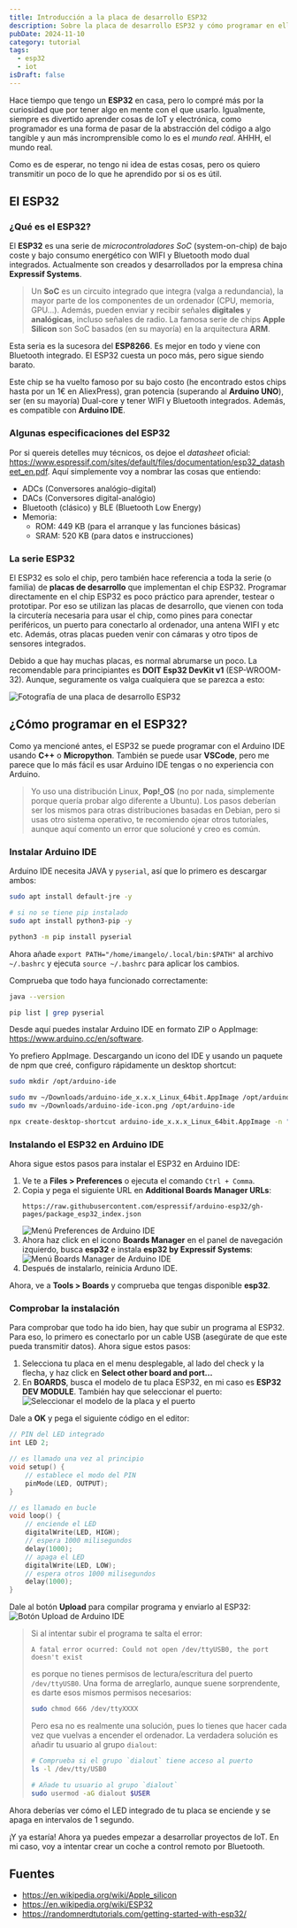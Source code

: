 ```yaml
---
title: Introducción a la placa de desarrollo ESP32
description: Sobre la placa de desarrollo ESP32 y cómo programar en ella con el IDE de Arduino.
pubDate: 2024-11-10
category: tutorial
tags:
  - esp32
  - iot
isDraft: false
---
```


Hace tiempo que tengo un **ESP32** en casa, pero lo compré más por la curiosidad que por tener algo en mente con el que usarlo. Igualmente, siempre es divertido aprender cosas de IoT y electrónica, como programador es una forma de pasar de la abstracción del código a algo tangible y aun más incromprensible como lo es el _mundo real_. AHHH, el mundo real.

Como es de esperar, no tengo ni idea de estas cosas, pero os quiero transmitir un poco de lo que he aprendido por si os es útil.

## El ESP32

### ¿Qué es el ESP32?

El **ESP32** es una serie de _microcontroladores SoC_ (system-on-chip) de bajo coste y bajo consumo energético con WIFI y Bluetooth modo dual integrados. Actualmente son creados y desarrollados por la empresa china **Expressif Systems**.

> Un **SoC** es un circuito integrado que integra (valga a redundancia), la mayor parte de los componentes de un ordenador (CPU, memoria, GPU...). Además, pueden enviar y recibir señales **digitales** y **analógicas**, incluso señales de radio. La famosa serie de chips **Apple Silicon** son SoC basados (en su mayoría) en la arquitectura **ARM**.

Esta seria es la sucesora del **ESP8266**. Es mejor en todo y viene con Bluetooth integrado. El ESP32 cuesta un poco más, pero sigue siendo barato.

Este chip se ha vuelto famoso por su bajo costo (he encontrado estos chips hasta por un 1€ en AliexPress), gran potencia (superando al **Arduino UNO**), ser (en su mayoría) Dual-core y tener WIFI y Bluetooth integrados. Además, es compatible con **Arduino IDE**.

### Algunas especificaciones del ESP32

Por si quereis detelles muy técnicos, os dejoe el _datasheet_ oficial: https://www.espressif.com/sites/default/files/documentation/esp32_datasheet_en.pdf. Aquí simplemente voy a nombrar las cosas que entiendo:

- ADCs (Conversores analógio-digital)
- DACs (Conversores digital-analógio)
- Bluetooth (clásico) y BLE (Bluetooth Low Energy)
- Memoria:
  - ROM: 449 KB (para el arranque y las funciones básicas)
  - SRAM: 520 KB (para datos e instrucciones)

### La serie ESP32

El ESP32 es solo el chip, pero también hace referencia a toda la serie (o familia) de **placas de desarrollo** que implementan el chip ESP32. Programar directamente en el chip ESP32 es poco práctico para aprender, testear o prototipar. Por eso se utilizan las placas de desarrollo, que vienen con toda la circutería necesaria para usar el chip, como pines para conectar periféricos, un puerto para conectarlo al ordenador, una antena WIFI y etc etc. Además, otras placas pueden venir con cámaras y otro tipos de sensores integrados.

Debido a que hay muchas placas, es normal abrumarse un poco. La recomendable para principiantes es **DOIT Esp32 DevKit v1** (ESP-WROOM-32). Aunque, seguramente os valga cualquiera que se parezca a esto:

![Fotografía de una placa de desarrollo ESP32](@/assets/articles/fotografia-de-una-placa-de-desarrollo-esp32.png)

## ¿Cómo programar en el ESP32?

Como ya mencioné antes, el ESP32 se puede programar con el Arduino IDE usando **C++** o **Micropython**. También se puede usar **VSCode**, pero me parece que lo más fácil es usar Arduino IDE tengas o no experiencia con Arduino.

> Yo uso una distribución Linux, **Pop!\_OS** (no por nada, simplemente porque quería probar algo diferente a Ubuntu). Los pasos deberían ser los mismos para otras distribuciones basadas en Debian, pero si usas otro sistema operativo, te recomiendo ojear otros tutoriales, aunque aquí comento un error que solucioné y creo es común.

### Instalar Arduino IDE

Arduino IDE necesita JAVA y `pyserial`, así que lo primero es descargar ambos:

```bash
sudo apt install default-jre -y
```

```bash
# si no se tiene pip instalado
sudo apt install python3-pip -y

python3 -m pip install pyserial
```

Ahora añade `export PATH="/home/imangelo/.local/bin:$PATH"` al archivo `~/.bashrc` y ejecuta `source ~/.bashrc` para aplicar los cambios.

Comprueba que todo haya funcionado correctamente:

```bash
java --version

pip list | grep pyserial
```

Desde aquí puedes instalar Arduino IDE en formato ZIP o AppImage: https://www.arduino.cc/en/software.

Yo prefiero AppImage. Descargando un icono del IDE y usando un paquete de npm que creé, configuro rápidamente un desktop shortcut:

```bash
sudo mkdir /opt/arduino-ide

sudo mv ~/Downloads/arduino-ide_x.x.x_Linux_64bit.AppImage /opt/arduino-ide
sudo mv ~/Downloads/arduino-ide-icon.png /opt/arduino-ide

npx create-desktop-shortcut arduino-ide_x.x.x_Linux_64bit.AppImage -n "Arduino IDE" -i /opt/arduino-ide/arduino-ide-icon.png -c Development
```

### Instalando el ESP32 en Arduino IDE

Ahora sigue estos pasos para instalar el ESP32 en Arduino IDE:

1. Ve te a **Files > Preferences** o ejecuta el comando `Ctrl + Comma`.
2. Copia y pega el siguiente URL en **Additional Boards Manager URLs**:
   ```
   https://raw.githubusercontent.com/espressif/arduino-esp32/gh-pages/package_esp32_index.json
   ```
   ![Menú Preferences de Arduino IDE](@/assets/articles/menu-preferences-de-arduino-ide.png)
3. Ahora haz click en el icono **Boards Manager** en el panel de navegación izquierdo, busca **esp32** e instala **esp32 by Expressif Systems**:
   ![Menú Boards Manager de Arduino IDE](@/assets/articles/menu-boards-manager-de-arduino-ide.png)
4. Después de instalarlo, reinicia Arduno IDE.

Ahora, ve a **Tools > Boards** y comprueba que tengas disponible **esp32**.

### Comprobar la instalación

Para comprobar que todo ha ido bien, hay que subir un programa al ESP32. Para eso, lo primero es conectarlo por un cable USB (asegúrate de que este pueda transmitir datos). Ahora sigue estos pasos:

1. Selecciona tu placa en el menu desplegable, al lado del check y la flecha, y haz click en **Select other board and port...**
2. En **BOARDS**, busca el modelo de tu placa ESP32, en mi caso es **ESP32 DEV MODULE**. También hay que seleccionar el puerto:
   ![Seleccionar el modelo de la placa y el puerto](@/assets/articles/seleccionar-el-modelo-de-la-placa-el-puerto.png)

Dale a **OK** y pega el siguiente código en el editor:

```cpp
// PIN del LED integrado
int LED 2;

// es llamado una vez al principio
void setup() {
	// establece el modo del PIN
	pinMode(LED, OUTPUT);
}

// es llamado en bucle
void loop() {
	// enciende el LED
	digitalWrite(LED, HIGH);
	// espera 1000 milisegundos
	delay(1000);
	// apaga el LED
	digitalWrite(LED, LOW);
	// espera otros 1000 milisegundos
	delay(1000);
}
```

Dale al botón **Upload** para compilar programa y enviarlo al ESP32:
![Botón Upload de Arduino IDE](@/assets/articles/boton-upload-de-arduino-ide.png)

> Si al intentar subir el programa te salta el error:
>
> ```
> A fatal error ocurred: Could not open /dev/ttyUSB0, the port doesn't exist
> ```
>
> es porque no tienes permisos de lectura/escritura del puerto `/dev/ttyUSB0`.
> Una forma de arreglarlo, aunque suene sorprendente, es darte esos mismos permisos necesarios:
>
> ```bash
> sudo chmod 666 /dev/ttyXXXX
> ```
>
> Pero esa no es realmente una solución, pues lo tienes que hacer cada vez que vuelvas a encender el ordenador. La verdadera solución es añadir tu usuario al grupo `dialout`:
>
> ```bash
> # Comprueba si el grupo `dialout` tiene acceso al puerto
> ls -l /dev/tty/USB0
>
> # Añade tu usuario al grupo `dialout`
> sudo usermod -aG dialout $USER
> ```

Ahora deberías ver cómo el LED integrado de tu placa se enciende y se apaga en intervalos de 1 segundo.

¡Y ya estaría! Ahora ya puedes empezar a desarrollar proyectos de IoT. En mi caso, voy a intentar crear un coche a control remoto por Bluetooth.

## Fuentes

- https://en.wikipedia.org/wiki/Apple_silicon
- https://en.wikipedia.org/wiki/ESP32
- https://randomnerdtutorials.com/getting-started-with-esp32/
